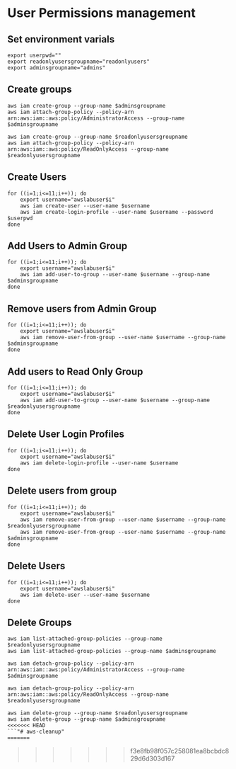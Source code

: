 # User Permissions management

## Set environment varials
```
export userpwd=""
export readonlyusersgroupname="readonlyusers"
export adminsgroupname="admins"
```

## Create groups
```
aws iam create-group --group-name $adminsgroupname
aws iam attach-group-policy --policy-arn arn:aws:iam::aws:policy/AdministratorAccess --group-name $adminsgroupname
```

```
aws iam create-group --group-name $readonlyusersgroupname
aws iam attach-group-policy --policy-arn arn:aws:iam::aws:policy/ReadOnlyAccess --group-name $readonlyusersgroupname
```

## Create Users
```
for ((i=1;i<=11;i++)); do
	export username="awslabuser$i"
	aws iam create-user --user-name $username
	aws iam create-login-profile --user-name $username --password $userpwd
done
```

## Add Users to Admin Group
```
for ((i=1;i<=11;i++)); do
	export username="awslabuser$i"
	aws iam add-user-to-group --user-name $username --group-name $adminsgroupname
done
```

## Remove users from Admin Group
```
for ((i=1;i<=11;i++)); do
	export username="awslabuser$i"
    aws iam remove-user-from-group --user-name $username --group-name $adminsgroupname
done
```

## Add users to Read Only Group
```
for ((i=1;i<=11;i++)); do
	export username="awslabuser$i"
    aws iam add-user-to-group --user-name $username --group-name $readonlyusersgroupname
done
```

## Delete User Login Profiles
```
for ((i=1;i<=11;i++)); do
	export username="awslabuser$i"
    aws iam delete-login-profile --user-name $username
done
```

## Delete users from group
```
for ((i=1;i<=11;i++)); do
	export username="awslabuser$i"
    aws iam remove-user-from-group --user-name $username --group-name $readonlyusersgroupname
    aws iam remove-user-from-group --user-name $username --group-name $adminsgroupname
done
```

## Delete Users
```
for ((i=1;i<=11;i++)); do
    export username="awslabuser$i"
    aws iam delete-user --user-name $username
done
```

## Delete Groups
```
aws iam list-attached-group-policies --group-name $readonlyusersgroupname
aws iam list-attached-group-policies --group-name $adminsgroupname
```

```
aws iam detach-group-policy --policy-arn arn:aws:iam::aws:policy/AdministratorAccess --group-name $adminsgroupname
```

```
aws iam detach-group-policy --policy-arn arn:aws:iam::aws:policy/ReadOnlyAccess --group-name $readonlyusersgroupname
```

```
aws iam delete-group --group-name $readonlyusersgroupname
aws iam delete-group --group-name $adminsgroupname
<<<<<<< HEAD
```"# aws-cleanup" 
=======
```
>>>>>>> f3e8fb98f057c258081ea8bcbdc829d6d303d167
